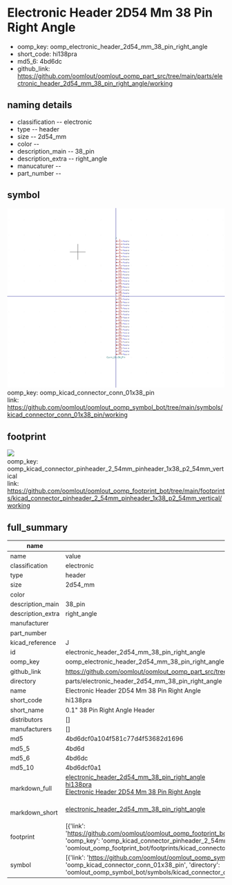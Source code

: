 # Electronic Header 2D54 Mm 38 Pin Right Angle

  
* oomp_key: oomp_electronic_header_2d54_mm_38_pin_right_angle 
* short_code: hi138pra
* md5_6: 4bd6dc  
* github_link: https://github.com/oomlout/oomlout_oomp_part_src/tree/main/parts/electronic_header_2d54_mm_38_pin_right_angle/working  
## naming details
* classification -- electronic
* type -- header
* size -- 2d54_mm
* color -- 
* description_main -- 38_pin
* description_extra -- right_angle
* manucaturer -- 
* part_number -- 



## symbol

![](symbol/0/working/working_600.png)  
oomp_key: oomp_kicad_connector_conn_01x38_pin  
link: https://github.com/oomlout/oomlout_oomp_symbol_bot/tree/main/symbols/kicad_connector_conn_01x38_pin/working  

## footprint

![](footprint/0/working/working_600.png)  
oomp_key: oomp_kicad_connector_pinheader_2_54mm_pinheader_1x38_p2_54mm_vertical  
link: https://github.com/oomlout/oomlout_oomp_footprint_bot/tree/main/footprints/kicad_connector_pinheader_2_54mm_pinheader_1x38_p2_54mm_vertical/working  

## full_summary
| name | value | 
| --- | --- | 
| name | value | 
| classification | electronic | 
| type | header | 
| size | 2d54_mm | 
| color |  | 
| description_main | 38_pin | 
| description_extra | right_angle | 
| manufacturer |  | 
| part_number |  | 
| kicad_reference | J | 
| id | electronic_header_2d54_mm_38_pin_right_angle | 
| oomp_key | oomp_electronic_header_2d54_mm_38_pin_right_angle | 
| github_link | https://github.com/oomlout/oomlout_oomp_part_src/tree/main/parts/electronic_header_2d54_mm_38_pin_right_angle/working | 
| directory | parts/electronic_header_2d54_mm_38_pin_right_angle | 
| name | Electronic Header 2D54 Mm 38 Pin Right Angle | 
| short_code | hi138pra | 
| short_name | 0.1" 38 Pin Right Angle Header | 
| distributors | [] | 
| manufacturers | [] | 
| md5 | 4bd6dcf0a104f581c77d4f53682d1696 | 
| md5_5 | 4bd6d | 
| md5_6 | 4bd6dc | 
| md5_10 | 4bd6dcf0a1 | 
| markdown_full | [electronic_header_2d54_mm_38_pin_right_angle](https://github.com/oomlout/oomlout_oomp_part_src/tree/main/parts/electronic_header_2d54_mm_38_pin_right_angle/working)<br>[hi138pra](https://github.com/oomlout/oomlout_oomp_part_src/tree/main/parts/electronic_header_2d54_mm_38_pin_right_angle/working)<br>[Electronic Header 2D54 Mm 38 Pin Right Angle](https://github.com/oomlout/oomlout_oomp_part_src/tree/main/parts/electronic_header_2d54_mm_38_pin_right_angle/working)<br><br> | 
| markdown_short | [electronic_header_2d54_mm_38_pin_right_angle](https://github.com/oomlout/oomlout_oomp_part_src/tree/main/parts/electronic_header_2d54_mm_38_pin_right_angle/working)<br><br> | 
| footprint | [{'link': 'https://github.com/oomlout/oomlout_oomp_footprint_bot/tree/main/foootprntss/kicad_connector_pinheader_2_54mm_pinheader_1x38_p2_54mm_vertical', 'oomp_key': 'oomp_kicad_connector_pinheader_2_54mm_pinheader_1x38_p2_54mm_vertical', 'directory': 'oomlout_oomp_footprint_bot/footprints/kicad_connector_pinheader_2_54mm_pinheader_1x38_p2_54mm_vertical//working/working.kicad_mod'}] | 
| symbol | [{'link': 'https://github.com/oomlout/oomlout_oomp_symbol_bot/tree/main/symbols/kicad_connector_conn_01x38_pin', 'oomp_key': 'oomp_kicad_connector_conn_01x38_pin', 'directory': 'oomlout_oomp_symbol_bot/symbols/kicad_connector_conn_01x38_pin//working/working.kicad_sym'}] | 
